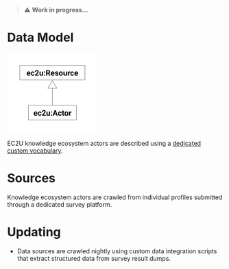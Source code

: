 > **⚠️** **Work in progress…**

# Data Model

![actor data model](index/actors.svg)

EC2U knowledge ecosystem actors are described using a [dedicated custom vocabulary](https://docs.google.com/spreadsheets/d/1CG0OjnmbGkxVWNF7xLAvzcic-KFCZIkujns_pMwphWU/edit?usp=sharing).

# Sources

Knowledge ecosystem actors are crawled from individual profiles submitted through a dedicated survey platform.

# Updating

* Data sources are crawled nightly using custom data integration scripts that extract structured data from survey result dumps.